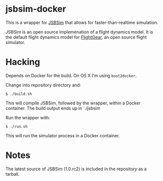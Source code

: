 # jsbsim-docker

This is a wrapper for [JSBSim](http://jsbsim.sourceforge.net/) that allows for faster-than-realtime simulation. 

JSBSim is an open source implemenation of a flight dynamics model. It is the default flight dynamics model for [FlightGear](http://www.flightgear.org/), an open source flight simulator.

# Hacking

Depends on Docker for the build. On OS X I'm using `boot2docker`.

Change into repository directory and:

	$ ./build.sh

This will compile JSBSim, followed by the wrapper, within a Docker container. The build output ends up in `./jsbsim

Run the wrapper with:

    $ ./run.sh

This will run the simulator process in a Docker container.

# Notes

The latest source of JSBSim (1.0.rc2) is included in the repository as a tarball.